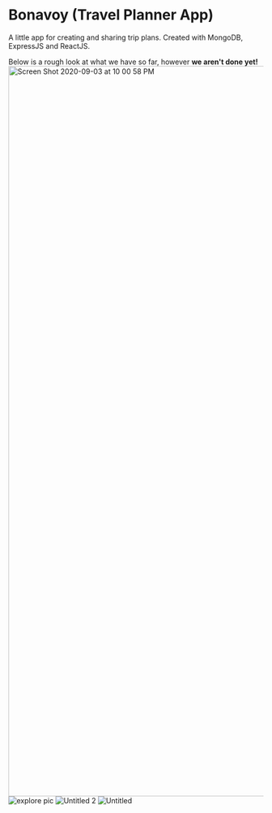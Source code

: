 # Bonavoy (Travel Planner App)
A little app for creating and sharing trip plans. Created with MongoDB, ExpressJS and ReactJS.

Below is a rough look at what we have so far, however **we aren't done yet!**
<img width="1440" alt="Screen Shot 2020-09-03 at 10 00 58 PM" src="https://user-images.githubusercontent.com/46465568/92198268-26cd0500-ee31-11ea-896c-c34424fb01bb.png">
![explore pic](https://user-images.githubusercontent.com/46465568/92198712-54ff1480-ee32-11ea-95f4-fa05920f2b1d.png)
![Untitled 2](https://user-images.githubusercontent.com/46465568/95644356-5942d100-0a73-11eb-9c6c-40143d9604ba.png)
![Untitled](https://user-images.githubusercontent.com/46465568/95644363-5d6eee80-0a73-11eb-9fec-0f5fe69fbdec.png)





